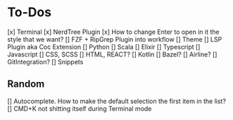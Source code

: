 # To-Dos
[x] Terminal
[x] NerdTree Plugin
  [x] How to change Enter to open in it the style that we want?
[] FZF + RipGrep Plugin into workflow
[] Theme
[] LSP Plugin aka Coc Extension
  [] Python
  [] Scala
  [] Elixir
  [] Typescript
  [] Javascript
  [] CSS, SCSS
  [] HTML, REACT?
  [] Kotlin
  [] Bazel?
[] Airline?
[] GitIntegration?
[] Snippets

## Random
[] Autocomplete. How to make the default selection the first item in the list?
[] CMD+K not shitting itself during Terminal mode
